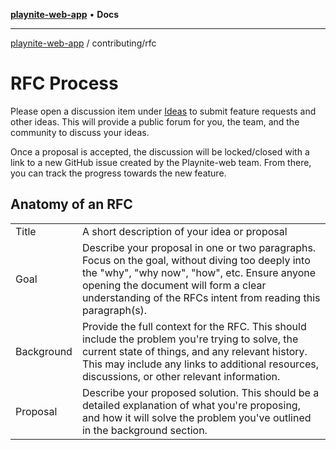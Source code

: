 [**playnite-web-app**](../../README.md) • **Docs**

***

[playnite-web-app](../../README.md) / contributing/rfc

# RFC Process

Please open a discussion item under [Ideas](https://github.com/andrew-codes/playnite-web/discussions/new?category=ideas) to submit feature requests and other ideas. This will provide a public forum for you, the team, and the community to discuss your ideas.

Once a proposal is accepted, the discussion will be locked/closed with a link to a new GitHub issue created by the Playnite-web team. From there, you can track the progress towards the new feature.

## Anatomy of an RFC

|            |                                                                                                                                                                                                                                                            |
| :--------- | :--------------------------------------------------------------------------------------------------------------------------------------------------------------------------------------------------------------------------------------------------------- |
| Title      | A short description of your idea or proposal                                                                                                                                                                                                               |
| Goal       | Describe your proposal in one or two paragraphs. Focus on the goal, without diving too deeply into the "why", "why now", "how", etc. Ensure anyone opening the document will form a clear understanding of the RFCs intent from reading this paragraph(s). |
| Background | Provide the full context for the RFC. This should include the problem you're trying to solve, the current state of things, and any relevant history. This may include any links to additional resources, discussions, or other relevant information.       |
| Proposal   | Describe your proposed solution. This should be a detailed explanation of what you're proposing, and how it will solve the problem you've outlined in the background section.                                                                              |
